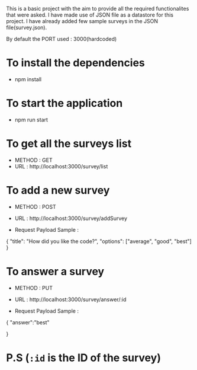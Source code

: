 This is a basic project with the aim to provide all the required functionalites that were asked. I have made use of JSON file as a datastore for this project. I have already added few sample surveys in the JSON file(survey.json).

By default the PORT used : 3000(hardcoded)


# To install the dependencies

- npm install

# To start the application

- npm run start

# To get all the surveys list
- METHOD : GET
- URL : http://localhost:3000/survey/list

# To add a new survey
- METHOD : POST
- URL : http://localhost:3000/survey/addSurvey

- Request Payload Sample : 

{
    "title": "How did you like the code?",
    "options": ["average", "good", "best"]
}

# To answer a survey
- METHOD : PUT
- URL : http://localhost:3000/survey/answer/:id  


- Request Payload Sample : 

{
    "answer":"best"
   
}

# P.S (`:id` is the ID of the survey)
